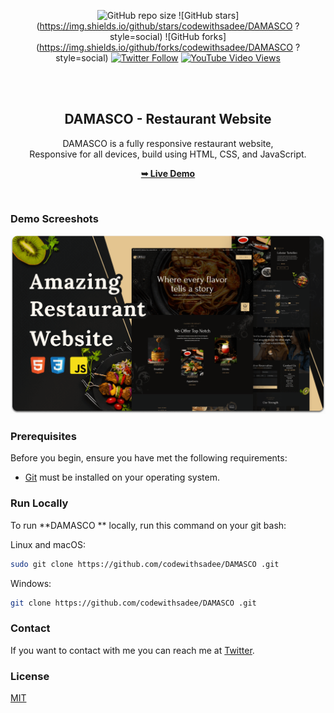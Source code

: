 <div align="center">

  ![GitHub repo size](https://img.shields.io/github/repo-size/codewithsadee/DAMASCO )
  ![GitHub stars](https://img.shields.io/github/stars/codewithsadee/DAMASCO ?style=social)
  ![GitHub forks](https://img.shields.io/github/forks/codewithsadee/DAMASCO ?style=social)
[![Twitter Follow](https://img.shields.io/twitter/follow/codewithsadee_?style=social)](https://twitter.com/intent/follow?screen_name=codewithsadee_)
  [![YouTube Video Views](https://img.shields.io/youtube/views/CjVGp5kGHxA?style=social)](https://youtu.be/CjVGp5kGHxA)

  <br />
  <br />

  <h2 align="center">DAMASCO  - Restaurant Website</h2>

  DAMASCO  is a fully responsive restaurant website, <br />Responsive for all devices, build using HTML, CSS, and JavaScript.

  <a href="https://codewithsadee.github.io/DAMASCO /"><strong>➥ Live Demo</strong></a>

</div>

<br />

### Demo Screeshots

![DAMASCO  Desktop Demo](./readme-images/desktop.png "Desktop Demo")

### Prerequisites

Before you begin, ensure you have met the following requirements:

* [Git](https://git-scm.com/downloads "Download Git") must be installed on your operating system.

### Run Locally

To run **DAMASCO ** locally, run this command on your git bash:

Linux and macOS:

```bash
sudo git clone https://github.com/codewithsadee/DAMASCO .git
```

Windows:

```bash
git clone https://github.com/codewithsadee/DAMASCO .git
```

### Contact

If you want to contact with me you can reach me at [Twitter](https://www.twitter.com/codewithsadee).

### License

[MIT](https://choosealicense.com/licenses/mit/)
